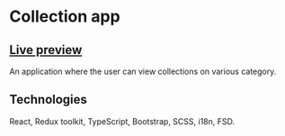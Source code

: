 # Collection app

## [Live preview](https://master--collection-application.netlify.app/)

An application where the user can view collections on various category.

## Technologies
React, Redux toolkit, TypeScript, Bootstrap, SCSS, i18n, FSD.